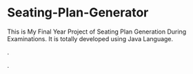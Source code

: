 # Seating-Plan-Generator

This is My Final Year Project of Seating Plan Generation During Examinations. It is totally developed using Java Language.












.














































































































































































































































.






































